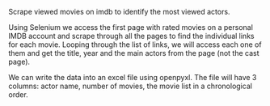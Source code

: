 Scrape viewed movies on imdb to identify the most viewed actors.

Using Selenium we access the first page with rated movies on a personal IMDB account and scrape through all the pages to find the individual links for each movie. Looping through the list of links, we will access each one of them and get the title, year and the main actors from the page (not the cast page).

We can write the data into an excel file using openpyxl. The file will have 3 columns: actor name, number of movies, the movie list in a chronological order.